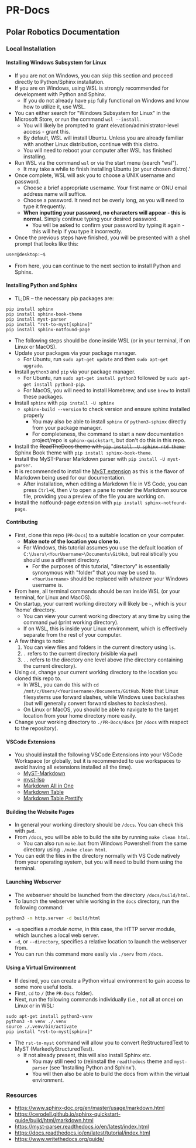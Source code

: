 # PR-Docs
## Polar Robotics Documentation
### Local Installation
#### Installing Windows Subsystem for Linux
- If you are not on Windows, you can skip this section and proceed directly to Python/Sphinx installation.
- If you are on Windows, using WSL is strongly recommended for development with Python and Sphinx.
	- If you do not already have `pip` fully functional on Windows and know how to utilize it, use WSL.
- You can either search for "Windows Subsystem for Linux" in the Microsoft Store, or run the command `wsl --install`.
	- You will likely be prompted to grant elevation/administrator-level access - grant this.
	- By default, WSL will install Ubuntu. Unless you are already familiar with another Linux distribution, continue with this distro.
	- You will need to reboot your computer after WSL has finished installing.
- Run WSL via the command `wsl` or via the start menu (search "wsl").
	- It may take a while to finish installing Ubuntu (or your chosen distro).'
- Once complete, WSL will ask you to choose a UNIX username and password.
	- Choose a brief appropriate username. Your first name or ONU email address name will suffice.
	- Choose a password. It need not be overly long, as you will need to type it frequently.
	- **When inputting your password, no characters will appear - this is normal.** Simply continue typing your desired password.
		- You will be asked to confirm your password by typing it again - this will help if you type it incorrectly.
- Once the previous steps have finished, you will be presented with a shell prompt that looks like this:

```sh
user@desktop:~$
```

- From here, you can continue to the next section to install Python and Sphinx.

#### Installing Python and Sphinx
- TL;DR – the necessary pip packages are:
```
pip install sphinx
pip install sphinx-book-theme
pip install myst-parser
pip install "rst-to-myst[sphinx]"
pip install sphinx-notfound-page
```
- The following steps should be done inside WSL (or in your terminal, if on Linux or MacOS).
- Update your packages via your package manager.
	- For Ubuntu, run `sudo apt-get update` and then `sudo apt-get upgrade`.
- Install `python3` and `pip` via your package manager.
	- For Ubuntu, run `sudo apt-get install python3` followed by `sudo apt-get install python3-pip`.
	- For MacOS, you will need to install Homebrew, and use `brew` to install these packages.
- Install `sphinx` with `pip install -U sphinx`
	- `sphinx-build --version` to check version and ensure sphinx installed properly
		- You may also be able to install `sphinx` or `python3-sphinx` directly from your package manager.
		- For completeness, the command to start a new documentation project/repo is `sphinx-quickstart`, but don't do this in this repo.
- Install the ~~ReadTheDocs theme with `pip install -U sphinx-rtd-theme`.~~ Sphinx Book theme with `pip install sphinx-book-theme`.
- Install the MyST-Parser Markdown parser with `pip install -U myst-parser`.
- It is recommended to install the [MyST extension](https://marketplace.visualstudio.com/items?itemName=ExecutableBookProject.myst-highlight) as this is the flavor of Markdown being used for our documentation.
	- After installation, when editing a Markdown file in VS Code, you can press `Ctrl+K`, then `V` to open a pane to render the Markdown source file, providing you a preview of the file you are working on.
- Install the notfound-page extension with `pip install sphinx-notfound-page`.

#### Contributing
- First, clone this repo (`PR-Docs`) to a suitable location on your computer. 
	- **Make note of the location you clone to.** 
	- For Windows, this tutorial assumes you use the default location of `C:\Users\<YourUsername>\Documents\GitHub`, but realistically you should use a different directory.
		- For the purposes of this tutorial, "directory" is essentially synonymous with "folder" that you may be used to.
		- `<YourUsername>` should be replaced with whatever your Windows username is.
- From here, all terminal commands should be ran inside WSL (or your terminal, for Linux and MacOS).
- On startup, your current working directory will likely be `~`, which is your 'home' directory.
	- You can view your current working directory at any time by using the command `pwd` (print working directory).
	- If on WSL, this is inside your Linux environment, which is effectively separate from the rest of your computer.
- A few things to note:
	1. You can view files and folders in the current directory using `ls`.
	2. `.` refers to the current directory (visible via `pwd`)
	3. `..` refers to the directory one level above (the directory containing the current directory).
- Using `cd`, change your current working directory to the location you cloned this repo to.
	- In WSL, you can do this with `cd /mnt/c/Users/<YourUsername>/Documents/GitHub`. Note that Linux filesystems use forward slashes, while Windows uses backslashes (but will generally convert forward slashes to backslashes).
	- On Linux or MacOS, you should be able to navigate to the target location from your home directory more easily.
- Change your working directory to `./PR-Docs/docs` (or `/docs` with respect to the repository).

#### VSCode Extensions
- You should install the following VSCode Extensions into your VSCode Workspace (or globally, but it is recommended to use workspaces to avoid having all extensions installed all the time).
	- [MyST-Markdown](https://marketplace.visualstudio.com/items?itemName=ExecutableBookProject.myst-highlight)
	- [myst-lsp](https://marketplace.visualstudio.com/items?itemName=chrisjsewell.myst-lsp)
	- [Markdown All in One](https://marketplace.visualstudio.com/items?itemName=yzhang.markdown-all-in-one)
	- [Markdown Table](https://marketplace.visualstudio.com/items?itemName=TakumiI.markdowntable)
	- [Markdown Table Prettify](https://marketplace.visualstudio.com/items?itemName=darkriszty.markdown-table-prettify)

#### Building the Website Pages
- In general your working directory should be `/docs`. You can check this with `pwd`.
- From `/docs`, you will be able to build the site by running `make clean html`.
	- You can also run `make.bat` from Windows Powershell from the same directory using `./make clean html`.
- You can edit the files in the directory normally with VS Code natively from your operating system, but you will need to build them using the terminal.

#### Launching Webserver
- The webserver should be launched from the directory `/docs/build/html`.
- To launch the webserver while working in the `docs` directory, run the following command:
```sh
python3 -m http.server -d build/html
```
- `-m` specifies a *module name*, in this case, the HTTP server module, which launches a local web server.
- `-d`, or `--directory`, specifies a relative location to launch the webserver from.
- You can run this command more easily via `./serv` from `/docs`.

#### Using a Virtual Environment
- If desired, you can create a Python virtual environment to gain access to some more useful tools.
- First, `cd` to `/` (the `PR-Docs` folder).
- Next, run the following commands individually (i.e., not all at once) on Linux or in WSL:

```
sudo apt-get install python3-venv
python3 -m venv ./.venv
source ./.venv/bin/activate
pip install "rst-to-myst[sphinx]"
```

- The `rst-to-myst` command will allow you to convert ReStructuredText to MyST (MarkedlyStructuredTest).
	- If not already present, this will also install Sphinx etc.
		- You may still need to (re)install the `readthedocs` theme and `myst-parser` (see 'Installing Python and Sphinx').
		- You will then also be able to build the docs from within the virtual environment.

### Resources
- https://www.sphinx-doc.org/en/master/usage/markdown.html
- https://cerodell.github.io/sphinx-quickstart-guide/build/html/markdown.html
- https://myst-parser.readthedocs.io/en/latest/index.html
- https://docs.readthedocs.io/en/latest/tutorial/index.html
- https://www.writethedocs.org/guide/